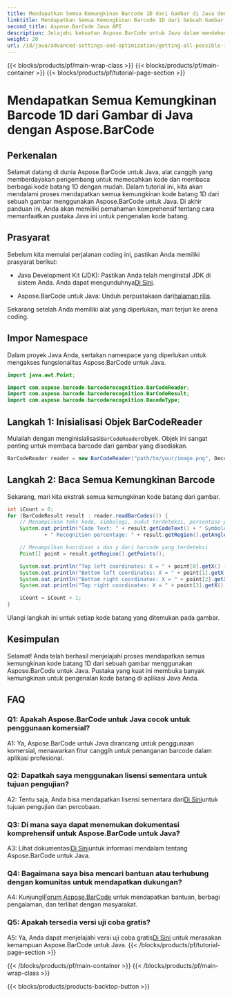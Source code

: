 ```yaml
---
title: Mendapatkan Semua Kemungkinan Barcode 1D dari Gambar di Java dengan Aspose.BarCode
linktitle: Mendapatkan Semua Kemungkinan Barcode 1D dari Sebuah Gambar
second_title: Aspose.BarCode Java API
description: Jelajahi kekuatan Aspose.BarCode untuk Java dalam mendekode kode batang 1D dengan mudah. Unduh sekarang untuk integrasi yang lancar ke dalam aplikasi Java Anda.
weight: 20
url: /id/java/advanced-settings-and-optimization/getting-all-possible-1d-barcodes-image/
---
```


{{< blocks/products/pf/main-wrap-class >}}
{{< blocks/products/pf/main-container >}}
{{< blocks/products/pf/tutorial-page-section >}}

# Mendapatkan Semua Kemungkinan Barcode 1D dari Gambar di Java dengan Aspose.BarCode

## Perkenalan

Selamat datang di dunia Aspose.BarCode untuk Java, alat canggih yang memberdayakan pengembang untuk memecahkan kode dan membaca berbagai kode batang 1D dengan mudah. Dalam tutorial ini, kita akan mendalami proses mendapatkan semua kemungkinan kode batang 1D dari sebuah gambar menggunakan Aspose.BarCode untuk Java. Di akhir panduan ini, Anda akan memiliki pemahaman komprehensif tentang cara memanfaatkan pustaka Java ini untuk pengenalan kode batang.

## Prasyarat

Sebelum kita memulai perjalanan coding ini, pastikan Anda memiliki prasyarat berikut:

-  Java Development Kit (JDK): Pastikan Anda telah menginstal JDK di sistem Anda. Anda dapat mengunduhnya[Di Sini](https://www.oracle.com/java/technologies/javase-downloads.html).

-  Aspose.BarCode untuk Java: Unduh perpustakaan dari[halaman rilis](https://releases.aspose.com/barcode/java/).

Sekarang setelah Anda memiliki alat yang diperlukan, mari terjun ke arena coding.

## Impor Namespace

Dalam proyek Java Anda, sertakan namespace yang diperlukan untuk mengakses fungsionalitas Aspose.BarCode untuk Java.

```java
import java.awt.Point;

import com.aspose.barcode.barcoderecognition.BarCodeReader;
import com.aspose.barcode.barcoderecognition.BarCodeResult;
import com.aspose.barcode.barcoderecognition.DecodeType;


```

## Langkah 1: Inisialisasi Objek BarCodeReader

 Mulailah dengan menginisialisasi`BarCodeReader`obyek. Objek ini sangat penting untuk membaca barcode dari gambar yang disediakan.

```java
BarCodeReader reader = new BarCodeReader("path/to/your/image.png", DecodeType.CODE_128);
```

## Langkah 2: Baca Semua Kemungkinan Barcode

Sekarang, mari kita ekstrak semua kemungkinan kode batang dari gambar.

```java
int iCount = 0;
for (BarCodeResult result : reader.readBarCodes()) {
    // Menampilkan teks kode, simbologi, sudut terdeteksi, persentase pengenalan barcode
    System.out.println("Code Text: " + result.getCodeText() + " Symbology: " + result.getCodeTypeName()
            + " Recognition percentage: " + result.getRegion().getAngle());

    // Menampilkan koordinat x dan y dari barcode yang terdeteksi
    Point[] point = result.getRegion().getPoints();

    System.out.println("Top left coordinates: X = " + point[0].getX() + ", Y = " + point[0].getY());
    System.out.println("Bottom left coordinates: X = " + point[1].getX() + ", Y = " + point[1].getY());
    System.out.println("Bottom right coordinates: X = " + point[2].getX() + ", Y = " + point[2].getY());
    System.out.println("Top right coordinates: X = " + point[3].getX() + ", Y = " + point[3].getY());

    iCount = iCount + 1;
}
```

Ulangi langkah ini untuk setiap kode batang yang ditemukan pada gambar.

## Kesimpulan

Selamat! Anda telah berhasil menjelajahi proses mendapatkan semua kemungkinan kode batang 1D dari sebuah gambar menggunakan Aspose.BarCode untuk Java. Pustaka yang kuat ini membuka banyak kemungkinan untuk pengenalan kode batang di aplikasi Java Anda.

## FAQ

### Q1: Apakah Aspose.BarCode untuk Java cocok untuk penggunaan komersial?

A1: Ya, Aspose.BarCode untuk Java dirancang untuk penggunaan komersial, menawarkan fitur canggih untuk penanganan barcode dalam aplikasi profesional.

### Q2: Dapatkah saya menggunakan lisensi sementara untuk tujuan pengujian?

 A2: Tentu saja, Anda bisa mendapatkan lisensi sementara dari[Di Sini](https://purchase.aspose.com/temporary-license/)untuk tujuan pengujian dan percobaan.

### Q3: Di mana saya dapat menemukan dokumentasi komprehensif untuk Aspose.BarCode untuk Java?

 A3: Lihat dokumentasi[Di Sini](https://reference.aspose.com/barcode/java/)untuk informasi mendalam tentang Aspose.BarCode untuk Java.

### Q4: Bagaimana saya bisa mencari bantuan atau terhubung dengan komunitas untuk mendapatkan dukungan?

 A4: Kunjungi[Forum Aspose.BarCode](https://forum.aspose.com/c/barcode/13) untuk mendapatkan bantuan, berbagi pengalaman, dan terlibat dengan masyarakat.

### Q5: Apakah tersedia versi uji coba gratis?

 A5: Ya, Anda dapat menjelajahi versi uji coba gratis[Di Sini](https://releases.aspose.com/) untuk merasakan kemampuan Aspose.BarCode untuk Java.
{{< /blocks/products/pf/tutorial-page-section >}}

{{< /blocks/products/pf/main-container >}}
{{< /blocks/products/pf/main-wrap-class >}}

{{< blocks/products/products-backtop-button >}}
